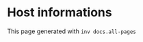# Host informations

This page generated with `inv docs.all-pages`


[comment]: (>>HOSTINFOS)



[comment]: (<<HOSTINFOS)
